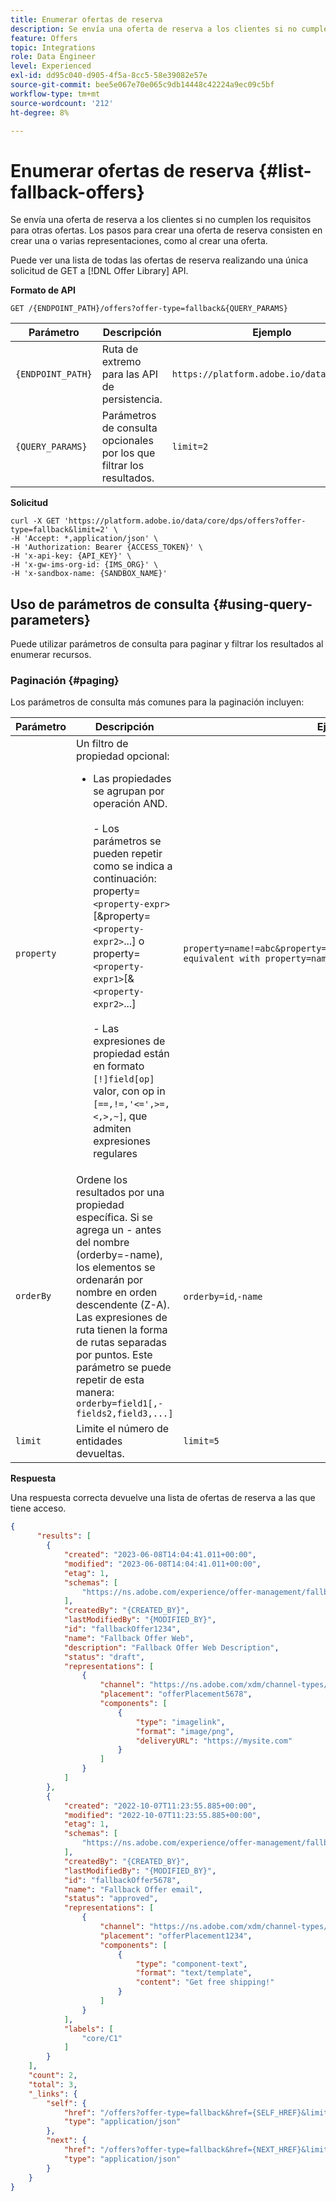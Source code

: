 ```yaml
---
title: Enumerar ofertas de reserva
description: Se envía una oferta de reserva a los clientes si no cumplen los requisitos para otras ofertas
feature: Offers
topic: Integrations
role: Data Engineer
level: Experienced
exl-id: dd95c040-d905-4f5a-8cc5-58e39082e57e
source-git-commit: bee5e067e70e065c9db14448c42224a9ec09c5bf
workflow-type: tm+mt
source-wordcount: '212'
ht-degree: 8%

---
```


# Enumerar ofertas de reserva {#list-fallback-offers}

Se envía una oferta de reserva a los clientes si no cumplen los requisitos para otras ofertas. Los pasos para crear una oferta de reserva consisten en crear una o varias representaciones, como al crear una oferta.

Puede ver una lista de todas las ofertas de reserva realizando una única solicitud de GET a [!DNL Offer Library] API.

**Formato de API**

```http
GET /{ENDPOINT_PATH}/offers?offer-type=fallback&{QUERY_PARAMS}
```

| Parámetro | Descripción | Ejemplo |
| --------- | ----------- | ------- |
| `{ENDPOINT_PATH}` | Ruta de extremo para las API de persistencia. | `https://platform.adobe.io/data/core/dps` |
| `{QUERY_PARAMS}` | Parámetros de consulta opcionales por los que filtrar los resultados. | `limit=2` |

**Solicitud**

```shell
curl -X GET 'https://platform.adobe.io/data/core/dps/offers?offer-type=fallback&limit=2' \
-H 'Accept: *,application/json' \
-H 'Authorization: Bearer {ACCESS_TOKEN}' \
-H 'x-api-key: {API_KEY}' \
-H 'x-gw-ims-org-id: {IMS_ORG}' \
-H 'x-sandbox-name: {SANDBOX_NAME}'
```

## Uso de parámetros de consulta {#using-query-parameters}

Puede utilizar parámetros de consulta para paginar y filtrar los resultados al enumerar recursos.

### Paginación {#paging}

Los parámetros de consulta más comunes para la paginación incluyen:

| Parámetro | Descripción | Ejemplo |
| --------- | ----------- | ------- |
| `property` | Un filtro de propiedad opcional: <ul><li> Las propiedades se agrupan por operación AND. <br><br> - Los parámetros se pueden repetir como se indica a continuación: property=`<property-expr>`[&amp;property=`<property-expr2>`...] o property=`<property-expr1>`[&amp;`<property-expr2>`...] <br><br> - Las expresiones de propiedad están en formato `[!]field[op]` valor, con op in `[==,!=,'<=',>=,<,>,~]`, que admiten expresiones regulares  </li></ul> | `property=name!=abc&property=id~.*1234.*&property=description equivalent with property=name!=abc,id~.*1234.*,description.` |
| `orderBy` | Ordene los resultados por una propiedad específica. Si se agrega un - antes del nombre (orderby=-name), los elementos se ordenarán por nombre en orden descendente (Z-A). Las expresiones de ruta tienen la forma de rutas separadas por puntos. Este parámetro se puede repetir de esta manera: `orderby=field1[,-fields2,field3,...]` | `orderby=id`,`-name` |
| `limit` | Limite el número de entidades devueltas. | `limit=5` |

**Respuesta**

Una respuesta correcta devuelve una lista de ofertas de reserva a las que tiene acceso.

```json
{
      "results": [
        {
            "created": "2023-06-08T14:04:41.011+00:00",
            "modified": "2023-06-08T14:04:41.011+00:00",
            "etag": 1,
            "schemas": [
                "https://ns.adobe.com/experience/offer-management/fallback-offer;version=0.8"
            ],
            "createdBy": "{CREATED_BY}",
            "lastModifiedBy": "{MODIFIED_BY}",
            "id": "fallbackOffer1234",
            "name": "Fallback Offer Web",
            "description": "Fallback Offer Web Description",
            "status": "draft",
            "representations": [
                {
                    "channel": "https://ns.adobe.com/xdm/channel-types/web",
                    "placement": "offerPlacement5678",
                    "components": [
                        {
                            "type": "imagelink",
                            "format": "image/png",
                            "deliveryURL": "https://mysite.com"
                        }
                    ]
                }
            ]
        },
        {
            "created": "2022-10-07T11:23:55.885+00:00",
            "modified": "2022-10-07T11:23:55.885+00:00",
            "etag": 1,
            "schemas": [
                "https://ns.adobe.com/experience/offer-management/fallback-offer;version=0.7"
            ],
            "createdBy": "{CREATED_BY}",
            "lastModifiedBy": "{MODIFIED_BY}",
            "id": "fallbackOffer5678",
            "name": "Fallback Offer email",
            "status": "approved",
            "representations": [
                {
                    "channel": "https://ns.adobe.com/xdm/channel-types/email",
                    "placement": "offerPlacement1234",
                    "components": [
                        {
                            "type": "component-text",
                            "format": "text/template",
                            "content": "Get free shipping!"
                        }
                    ]
                }
            ],
            "labels": [
                "core/C1"
            ]
        }
    ],
    "count": 2,
    "total": 3,
    "_links": {
        "self": {
            "href": "/offers?offer-type=fallback&href={SELF_HREF}&limit=2",
            "type": "application/json"
        },
        "next": {
            "href": "/offers?offer-type=fallback&href={NEXT_HREF}&limit=2",
            "type": "application/json"
        }
    }
}
```
